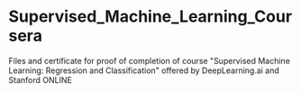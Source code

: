 # Supervised_Machine_Learning_Coursera
Files and certificate for proof of completion of course "Supervised Machine Learning: Regression and Classification" offered by DeepLearning.ai and Stanford ONLINE

